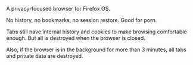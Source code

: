A privacy-focused browser for Firefox OS.

No history, no bookmarks, no session restore.
Good for porn.

Tabs still have internal history and cookies to
make browsing comfortable enough. But all is destroyed
when the browser is closed.

Also, if the browser is in the background for more
than 3 minutes, all tabs and private data are
destroyed.